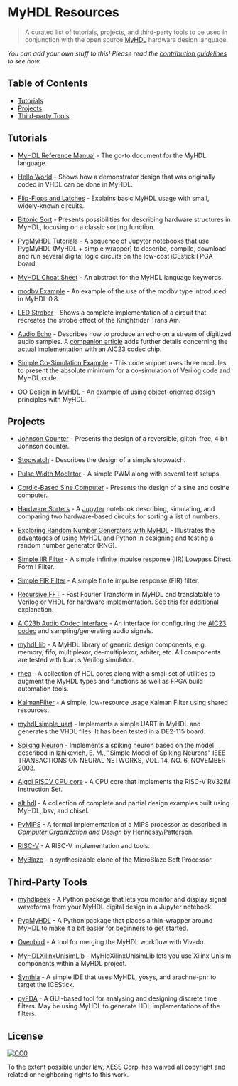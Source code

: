 # MyHDL Resources

> A curated list of tutorials, projects, and third-party tools to be used in conjunction with the
open source [MyHDL](http://myhdl.org/) hardware design language.

*You can add your own stuff to this! Please read the [contribution guidelines](contributing.md) to see how.*



## Table of Contents

<!-- TOC depthFrom:2 depthTo:6 withLinks:1 updateOnSave:1 orderedList:0 -->

- [Tutorials](#tutorials)
- [Projects](#projects)
- [Third-party Tools](#third-party-tools)

<!-- /TOC -->


## Tutorials

- [MyHDL Reference Manual](http://docs.myhdl.org/en/stable/) -
The go-to document for the MyHDL language.

- [Hello World](http://myhdl.org/docs/examples/helloworld.html) -
Shows how a demonstrator design that was originally coded in VHDL can be done in MyHDL.

- [Flip-Flops and Latches](http://myhdl.org/docs/examples/flipflops.html) -
Explains basic MyHDL usage with small, widely-known circuits.

- [Bitonic Sort](http://myhdl.org/docs/examples/bitonic/) -
Presents possibilities for describing hardware structures in MyHDL, focusing on
a classic sorting function.

- [PygMyHDL Tutorials](https://github.com/xesscorp/pygmyhdl#getting-started) -
A sequence of Jupyter notebooks that use PygMyHDL (MyHDL + simple wrapper)
to describe, compile, download and run several digital logic circuits on the
low-cost iCEstick FPGA board.

- [MyHDL Cheat Sheet](https://bitbucket.org/nico-dev/myhdl_cheat_sheet/src) -
An abstract for the MyHDL language keywords.

- [modbv Example](https://bitbucket.org/cfelton/examples/src/tip/rrs_modbv/) - 
An example of the use of the modbv type introduced in MyHDL 0.8.

- [LED Strober](https://www.fpgarelated.com/showarticle/25.php) - 
Shows a complete implementation of a circuit that recreates
the strobe effect of the Knightrider Trans Am.

- [Audio Echo](https://www.fpgarelated.com/showarticle/34.php) -
Describes how to produce an echo on a stream of digitized audio samples.
A [companion article](https://www.fpgarelated.com/showarticle/41.php) adds further details
concerning the actual implementation with an AIC23 codec chip.

- [Simple Co-Simulation Example](https://gist.github.com/j-marjanovic/1cd36b9da44280e890b6) -
This code snippet uses three modules to present the absolute minimum for a
co-simulation of Verilog code and MyHDL code.

- [OO Design in MyHDL](https://gist.github.com/josyb/2e43c9ad7ffa772d52dfd66cb660dc4a) -
An example of using object-oriented design principles with MyHDL.


## Projects

- [Johnson Counter](http://myhdl.org/docs/examples/jc2.html) -
Presents the design of a reversible, glitch-free, 4 bit Johnson counter.

- [Stopwatch](http://myhdl.org/docs/examples/stopwatch/) -
Describes the design of a simple stopwatch.

- [Pulse Width Modlator](https://bitbucket.org/cfelton/examples/src/tip/pwm?at=default) -
A simple PWM along with several test setups.

- [Cordic-Based Sine Computer](http://myhdl.org/docs/examples/sinecomp/) -
Presents the design of a sine and cosine computer.

- [Hardware Sorters](https://github.com/xesscorp/Hardware-Sorters) -
A [Jupyter](jupyter.org) notebook describing, simulating, and comparing 
two hardware-based circuits for sorting a list of numbers.

- [Exploring Random Number Generators with MyHDL](https://github.com/xesscorp/CAT-Board/blob/master/tests/RNG_with_MyHDL.ipynb) -
Illustrates the advantages of using MyHDL and Python in designing and testing a random number generator (RNG).

- [Simple IIR Filter](https://bitbucket.org/cfelton/examples/src/tip/siir/) -
A simple infinite impulse response (IIR) Lowpass Direct Form I Filter.

- [Simple FIR Filter](https://bitbucket.org/cfelton/examples/src/tip/firfilt?at=default) -
A simple finite impulse response (FIR) filter.

- [Recursive FFT](https://bitbucket.org/cfelton/examples/src/tip/rfft/) -
Fast Fourier Transform in MyHDL and translatable to Verilog or VHDL for hardware implementation.
See [this](https://www.dsprelated.com/showcode/16.php) for additional explanation.

- [AIC23b Audio Codec Interface](https://bitbucket.org/cfelton/examples/src/tip/mycores/aic23?at=default) -
An interface for configuring the [AIC23 codec](http://www.ti.com/product/TLV320AIC23B) and sampling/generating audio signals.

- [myhdl_lib](https://github.com/nkavaldj/myhdl_lib) -
A MyHDL library of generic design components, e.g. memory, fifo, multiplexor, de-multiplexor, arbiter, etc. All components are tested with Icarus Verilog simulator.

- [rhea](https://github.com/cfelton/rhea) -
A collection of HDL cores along with a small set of utilities to augment the MyHDL types and functions as well as FPGA build automation tools.

- [KalmanFilter](https://github.com/josyb/KalmanFilter) - 
A simple, low-resource usage Kalman Filter using shared resources.

- [myhdl_simple_uart](https://github.com/andrecp/myhdl_simple_uart) - 
Implements a simple UART in MyHDL and generates the VHDL files. It has been tested in a DE2-115 board.

- [Spiking Neuron](https://github.com/CodeReclaimers/myhdl-experiments/blob/master/izhikevitch/neuron.py) -
Implements a spiking neuron based on the model described in
Izhikevich, E. M., "Simple Model of Spiking Neurons"
IEEE TRANSACTIONS ON NEURAL NETWORKS, VOL. 14, NO. 6, NOVEMBER 2003.

- [Algol RISCV CPU core](https://github.com/AngelTerrones/Algol) -
A CPU core that implements the RISC-V RV32IM Instruction Set.

- [alt.hdl](https://github.com/cfelton/alt.hdl) -
A collection of complete and partial design examples built using MyHDL, bsv, and chisel.

- [PyMIPS](https://github.com/mgaitan/pymips) -
A formal implementation of a MIPS processor as described in *Computer Organization and Design* by Hennessy/Patterson.

- [RISC-V](https://github.com/jck/riscv) -
A RISC-V implementation and tools.

- [MyBlaze](https://github.com/wware/myblaze) -
a synthesizable clone of the MicroBlaze Soft Processor.


## Third-Party Tools

- [myhdlpeek](https://github.com/xesscorp/myhdlpeek) - 
A Python package that lets you monitor and display signal waveforms from your MyHDL digital design in a Jupyter notebook.

- [PygMyHDL](https://github.com/xesscorp/pygmyhdl) - 
A Python package that places a thin-wrapper around MyHDL to make it a bit easier for
beginners to get started.

- [Ovenbird](https://github.com/hgomersall/Ovenbird) - 
A tool for merging the MyHDL workflow with Vivado.

- [MyHDLXilinxUnisimLib](https://bitbucket.org/nico-dev/myhdl_xilinx_unisim_lib/) - 
MyHldXilinxUnisimLib lets you use Xilinx Unisim components within a MyHDL project.

- [Synthia](https://github.com/nturley/synthia) -
A simple IDE that uses MyHDL, yosys, and arachne-pnr to target the ICEStick.

- [pyFDA](https://github.com/chipmuenk/pyFDA) -
A GUI-based tool for analysing and designing discrete time filters.
May be using MyHDL to generate HDL implementations of the filters.


## License

[![CC0](http://mirrors.creativecommons.org/presskit/buttons/88x31/svg/cc-zero.svg)](https://creativecommons.org/publicdomain/zero/1.0/)

To the extent possible under law, [XESS Corp.](http://xess.com) has waived all copyright and related or neighboring rights to this work.
